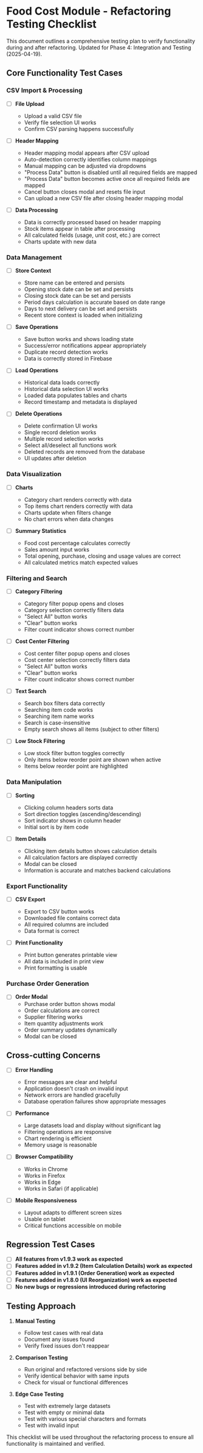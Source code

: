 # Food Cost Module - Refactoring Testing Checklist

This document outlines a comprehensive testing plan to verify functionality during and after refactoring. Updated for Phase 4: Integration and Testing (2025-04-19).

## Core Functionality Test Cases

### CSV Import & Processing

- [ ] **File Upload**
  - Upload a valid CSV file
  - Verify file selection UI works
  - Confirm CSV parsing happens successfully

- [ ] **Header Mapping**
  - Header mapping modal appears after CSV upload
  - Auto-detection correctly identifies column mappings
  - Manual mapping can be adjusted via dropdowns
  - "Process Data" button is disabled until all required fields are mapped
  - "Process Data" button becomes active once all required fields are mapped
  - Cancel button closes modal and resets file input
  - Can upload a new CSV file after closing header mapping modal

- [ ] **Data Processing**
  - Data is correctly processed based on header mapping
  - Stock items appear in table after processing
  - All calculated fields (usage, unit cost, etc.) are correct
  - Charts update with new data

### Data Management

- [ ] **Store Context**
  - Store name can be entered and persists
  - Opening stock date can be set and persists
  - Closing stock date can be set and persists
  - Period days calculation is accurate based on date range
  - Days to next delivery can be set and persists
  - Recent store context is loaded when initializing

- [ ] **Save Operations**
  - Save button works and shows loading state
  - Success/error notifications appear appropriately
  - Duplicate record detection works
  - Data is correctly stored in Firebase

- [ ] **Load Operations**
  - Historical data loads correctly
  - Historical data selection UI works
  - Loaded data populates tables and charts
  - Record timestamp and metadata is displayed

- [ ] **Delete Operations**
  - Delete confirmation UI works
  - Single record deletion works
  - Multiple record selection works
  - Select all/deselect all functions work
  - Deleted records are removed from the database
  - UI updates after deletion

### Data Visualization

- [ ] **Charts**
  - Category chart renders correctly with data
  - Top items chart renders correctly with data
  - Charts update when filters change
  - No chart errors when data changes

- [ ] **Summary Statistics**
  - Food cost percentage calculates correctly
  - Sales amount input works
  - Total opening, purchase, closing and usage values are correct
  - All calculated metrics match expected values

### Filtering and Search

- [ ] **Category Filtering**
  - Category filter popup opens and closes
  - Category selection correctly filters data
  - "Select All" button works
  - "Clear" button works
  - Filter count indicator shows correct number

- [ ] **Cost Center Filtering**
  - Cost center filter popup opens and closes
  - Cost center selection correctly filters data
  - "Select All" button works
  - "Clear" button works
  - Filter count indicator shows correct number

- [ ] **Text Search**
  - Search box filters data correctly
  - Searching item code works
  - Searching item name works
  - Search is case-insensitive
  - Empty search shows all items (subject to other filters)

- [ ] **Low Stock Filtering**
  - Low stock filter button toggles correctly
  - Only items below reorder point are shown when active
  - Items below reorder point are highlighted

### Data Manipulation

- [ ] **Sorting**
  - Clicking column headers sorts data
  - Sort direction toggles (ascending/descending)
  - Sort indicator shows in column header
  - Initial sort is by item code

- [ ] **Item Details**
  - Clicking item details button shows calculation details
  - All calculation factors are displayed correctly
  - Modal can be closed
  - Information is accurate and matches backend calculations

### Export Functionality

- [ ] **CSV Export**
  - Export to CSV button works
  - Downloaded file contains correct data
  - All required columns are included
  - Data format is correct

- [ ] **Print Functionality**
  - Print button generates printable view
  - All data is included in print view
  - Print formatting is usable

### Purchase Order Generation

- [ ] **Order Modal**
  - Purchase order button shows modal
  - Order calculations are correct
  - Supplier filtering works
  - Item quantity adjustments work
  - Order summary updates dynamically
  - Modal can be closed

## Cross-cutting Concerns

- [ ] **Error Handling**
  - Error messages are clear and helpful
  - Application doesn't crash on invalid input
  - Network errors are handled gracefully
  - Database operation failures show appropriate messages

- [ ] **Performance**
  - Large datasets load and display without significant lag
  - Filtering operations are responsive
  - Chart rendering is efficient
  - Memory usage is reasonable

- [ ] **Browser Compatibility**
  - Works in Chrome
  - Works in Firefox
  - Works in Edge
  - Works in Safari (if applicable)

- [ ] **Mobile Responsiveness**
  - Layout adapts to different screen sizes
  - Usable on tablet
  - Critical functions accessible on mobile

## Regression Test Cases

- [ ] **All features from v1.9.3 work as expected**
- [ ] **Features added in v1.9.2 (Item Calculation Details) work as expected**
- [ ] **Features added in v1.9.1 (Order Generation) work as expected**
- [ ] **Features added in v1.8.0 (UI Reorganization) work as expected**
- [ ] **No new bugs or regressions introduced during refactoring**

## Testing Approach

1. **Manual Testing**
   - Follow test cases with real data
   - Document any issues found
   - Verify fixed issues don't reappear

2. **Comparison Testing**
   - Run original and refactored versions side by side
   - Verify identical behavior with same inputs
   - Check for visual or functional differences

3. **Edge Case Testing**
   - Test with extremely large datasets
   - Test with empty or minimal data
   - Test with various special characters and formats
   - Test with invalid input

This checklist will be used throughout the refactoring process to ensure all functionality is maintained and verified.
